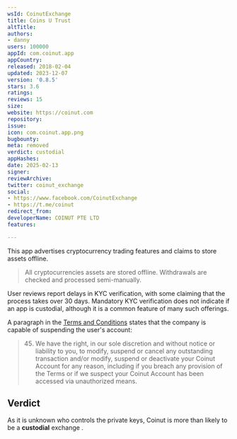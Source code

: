 ```yaml
---
wsId: CoinutExchange
title: Coins U Trust
altTitle: 
authors:
- danny
users: 100000
appId: com.coinut.app
appCountry: 
released: 2018-02-04
updated: 2023-12-07
version: '0.8.5'
stars: 3.6
ratings: 
reviews: 15
size: 
website: https://coinut.com
repository: 
issue: 
icon: com.coinut.app.png
bugbounty: 
meta: removed
verdict: custodial
appHashes: 
date: 2025-02-13
signer: 
reviewArchive: 
twitter: coinut_exchange
social:
- https://www.facebook.com/CoinutExchange
- https://t.me/coinut
redirect_from: 
developerName: COINUT PTE LTD
features: 

---
```


This app advertises cryptocurrency trading features and claims to store assets offline.

> All cryptocurrencies assets are stored offline. Withdrawals are checked and processed semi-manually.

User reviews report delays in KYC verification, with some claiming that the process takes over 30 days. Mandatory KYC verification does not indicate if an app is custodial, although it is a common feature of many such offerings.

A paragraph in the [Terms and Conditions](https://coinut.zendesk.com/hc/en-us/articles/900001619043) states that the company is capable of suspending the user's account:

> 45. We have the right, in our sole discretion and without notice or liability to you, to modify, suspend or cancel any outstanding transaction and/or modify, suspend or deactivate your Coinut Account for any reason, including if you breach any provision of the Terms or if we suspect your Coinut Account has been accessed via unauthorized means.


## Verdict

As it is unknown who controls the private keys, Coinut is more than likely to be a **custodial** exchange .